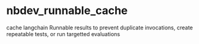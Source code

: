 # nbdev_runnable_cache
cache langchain Runnable results to prevent duplicate invocations, create repeatable tests, or run targetted evaluations

